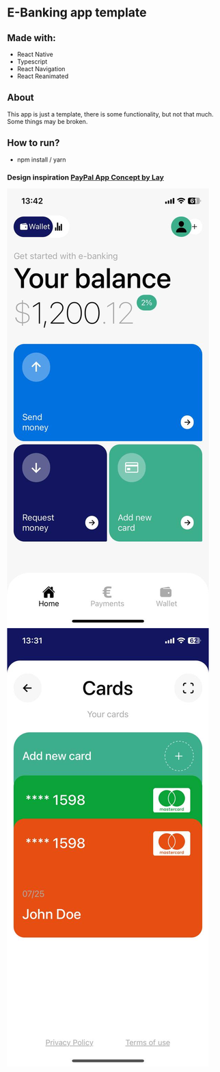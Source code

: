 # E-Banking app template

## Made with:

* React Native
* Typescript
* React Navigation
* React Reanimated

## About
This app is just a template, there is some functionality, but not that much. Some things may be broken.

## How to run?
* npm install / yarn

### Design inspiration [PayPal App Concept by Lay](https://dribbble.com/shots/20093840-PayPal-App-Concept)


![Main screen](1.jpg)
![Cards screen](2.jpg)
